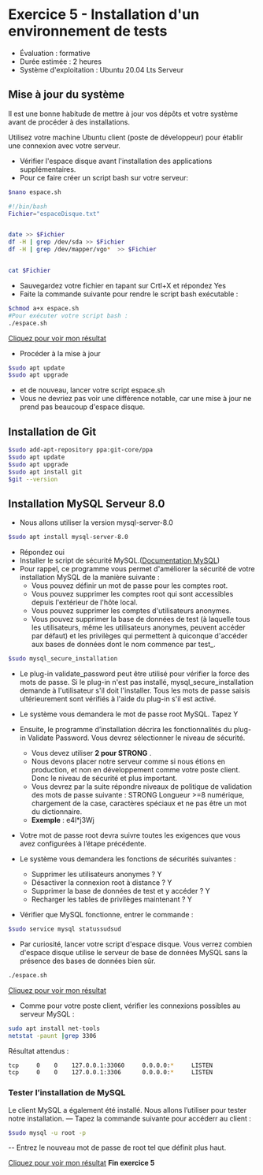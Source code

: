 ﻿# Exercice 5 - Installation d'un environnement de tests


- Évaluation : formative
- Durée estimée : 2 heures
- Système d'exploitation : Ubuntu 20.04 Lts Serveur


## Mise à jour du système


Il est une bonne habitude de mettre à jour vos dépôts et votre système avant de procéder à des installations.


Utilisez votre machine Ubuntu client (poste de développeur) pour établir une connexion avec votre serveur.


- Vérifier l'espace disque avant l'installation des applications supplémentaires.
- Pour ce faire créer un script bash sur votre serveur:
```bash
$nano espace.sh
```
```bash
#!/bin/bash
Fichier="espaceDisque.txt"


date >> $Fichier
df -H | grep /dev/sda >> $Fichier
df -H | grep /dev/mapper/vgo*  >> $Fichier


cat $Fichier
```
- Sauvegardez votre fichier en tapant sur Crtl+X et répondez Yes
- Faite la commande suivante pour rendre le script bash exécutable : 


```bash
$chmod a+x espace.sh
#Pour exécuter votre script bash :
./espace.sh
```




[Cliquez pour voir  mon résultat](Images/espace.png)


- Procéder à la mise à jour 
```bash
$sudo apt update
$sudo apt upgrade
```
- et de nouveau, lancer votre script espace.sh
- Vous ne devriez pas voir une différence notable, car une mise à jour ne prend pas beaucoup d'espace disque.


## Installation de Git


```bash
$sudo add-apt-repository ppa:git-core/ppa
$sudo apt update
$sudo apt upgrade
$sudo apt install git
$git --version
```
## Installation MySQL Serveur 8.0
- Nous allons utiliser la version mysql-server-8.0


```bash
$sudo apt install mysql-server-8.0
```
- Répondez oui
- Installer le script de sécurité MySQL.([Documentation MySQL](https://dev.mysql.com/doc/refman/5.7/en/mysql-secure-installation.html))
- Pour rappel, ce programme vous permet d'améliorer la sécurité de votre installation MySQL de la manière suivante :
    - Vous pouvez définir un mot de passe pour les comptes root.
    - Vous pouvez supprimer les comptes root qui sont accessibles depuis l'extérieur de l'hôte local.
    - Vous pouvez supprimer les comptes d'utilisateurs anonymes.
    - Vous pouvez supprimer la base de données de test (à laquelle tous les utilisateurs, même les utilisateurs anonymes, peuvent accéder par défaut) et les privilèges qui permettent à quiconque d'accéder aux bases de données dont le nom commence par test_.


```bash
$sudo mysql_secure_installation
```
- Le plug-in validate_password peut être utilisé pour vérifier la force des mots de passe. Si le plug-in n'est pas installé, mysql_secure_installation demande à l'utilisateur s'il doit l'installer. Tous les mots de passe saisis ultérieurement sont vérifiés à l'aide du plug-in s'il est activé. 
- Le système vous demandera le mot de passe root MySQL. Tapez Y
- Ensuite, le programme d’installation décrira les fonctionnalités du plug-in Validate Password. Vous devrez sélectionner le niveau de sécurité. 
    - Vous devez utiliser  **2 pour STRONG** . 
    - Nous devons placer notre serveur comme si nous étions en production, et non en développement comme votre poste client. Donc le niveau de sécurité et plus important.
    - Vous devrez par la suite répondre niveaux de politique de validation des mots de passe suivante  :  STRONG Longueur >=8 numérique, chargement de la case, caractères spéciaux et ne pas être un mot du dictionnaire.
    - **Exemple** : e4l*j3Wj


- Votre mot de passe root devra suivre toutes les exigences que vous avez configurées à l’étape précédente.
- Le système vous demandera les fonctions de sécurités suivantes : 
    - Supprimer les utilisateurs anonymes ? Y
    - Désactiver la connexion root à distance ? Y
    - Supprimer la base de données de test et y accéder ? Y
    - Recharger les tables de privilèges maintenant ? Y


- Vérifier que MySQL fonctionne, entrer le commande : 
```bash
$sudo service mysql statussudsud
``` 
- Par curiosité, lancer votre script d'espace disque. Vous verrez combien d'espace disque utilise le serveur de base de données MySQL sans la présence des bases de données bien sûr. 



```bash
./espace.sh
```
[Cliquez pour voir  mon résultat](Images/espace2.png)


- Comme pour votre poste client, vérifier les connexions possibles au serveur MySQL : 

```bash
sudo apt install net-tools
netstat -paunt |grep 3306
```
Résultat attendus : 
```bash
tcp     0    0    127.0.0.1:33060     0.0.0.0:*     LISTEN
tcp     0    0    127.0.0.1:3306      0.0.0.0:*     LISTEN
```
### Tester l’installation de MySQL

Le client MySQL a également été installé. Nous allons l’utiliser pour tester notre installation.
— Tapez la commande suivante pour accéderr au client :
```bash
$sudo mysql -u root -p
```
-- Entrez le nouveau mot de passe de root tel que définit plus haut.

[Cliquez pour voir  mon résultat](Images/conMySQLe.png)
**Fin exercice 5**


